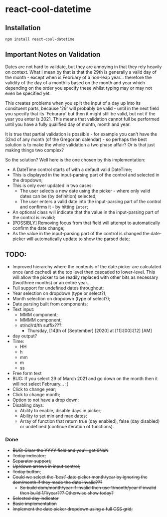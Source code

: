 # react-cool-datetime

## Installation

```
npm install react-cool-datetime
```

## Important Notes on Validation
Dates are not hard to validate, but they are annoying in that they rely heavily on context. What I mean by that is that the 29th is generally a valid day of the month - except when is February of a non-leap year... therefore the validity of the day of a month is based on the month and year which depending on the order you specify these whilst typing may or may not even be specified yet.

This creates problems when you split the input of a day up into its consituent parts, because '29' will probably be valid - until in the next field you specify that its 'Feburary' but then it might still be valid, but not if the year you enter is 2021. This means that validation cannot full be performed until you have a fully qualified day of month, month and year.

It is true that partial validation is possible - for example you can't have the 32nd of any month (of the Gregorian calendar) - so perhaps the best solution is to make the whole validation a two phase affair? Or is that just making things two complex?

So the solution? Well here is the one chosen by this implementation:

- A DateTime control starts of with a default valid DateTime;
- This is displayed in the input-parsing part of the control and selected in the dropdown;
- This is only ever updated in two cases:
  - The user selects a new date using the picker - where only valid dates can be (by definition) selected;
  - The user enters a valid date into the input-parsing part of the control and confirms it - by hitting `Enter`;
- An optional class will indicate that the value in the input-parsing part of the control is invalid;
- [POSSIBLY] Removing focus from that field will attempt to automatically confirm the date change;
- As the value in the input-parsing part of the control is changed the date-picker will automatically update to show the parsed date;


## TODO:
- Improved hierarchy where the contents of the date picker are calculated once (and cached) at the top level then cascaded to lower-level. This will allow the picker to be readily replaced with other bits as necessary (two/three months) or an entire year...
- Full support for undefined dates throughout;
- Year selection on dropdown (type or select?);
- Month selection on dropdown (type of select?);
- Date parsing built from components;
- Text input:
  - MMM component;
  - MMMM component;
  - st/nd/rd/th suffix???:
    - Thursday, [14]th of [September] [2020] at [11]:[00]:[12] [AM]
- day output?
- Time:
  - HH
  - h
  - mm
  - m
  - ss
- Free form text
- BUG: If you select 29 of March 2021 and go down on the month then it will not select February... :(
- Click to change year;
- Click to change month;
- Option to not have a drop down;
- Disabling days:
  - Ability to enable, disable days in picker;
  - Ability to set min and max dates;
  - Array of function that return true (day enabled), false (day disabled) or undefined (continue iteration of functions).

### Done
- ~~BUG: Clear the YYYY field and you'll get 0NaN~~
- ~~Today indicator;~~
- ~~Separator support;~~
- ~~Up/down arrows in input control;~~
- ~~Today button~~;
- ~~Could we select the 'best' date picker month/year by ignoring the dom/month if they made the date invalid???~~
  - ~~So build dom/month/year if invalid then use 1/month/year if invalid then build 1/1/year??? Otherwise show today?~~
- ~~Selected day indicator~~
- ~~Basic implementation~~
- ~~Implement the date picker dropdown using a full CSS grid;~~